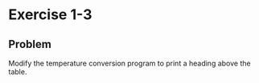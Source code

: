 # Exercise 1-3
## Problem
Modify the temperature conversion program to print a heading above the table.
